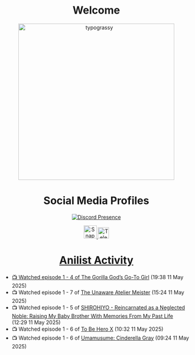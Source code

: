 <div align="center">

# Welcome
<a href="https://github.com/kawarimidoll/typograssy">
    <img alt="typograssy" src="https://typograssy.deno.dev/api?text=%E3%82%88%E3%81%86%E3%81%93%E3%81%9D%E3%81%BF%E3%81%AA%E3%81%95%E3%82%93%20-%20Sheby--&&l0=none&l1=82d9d0&l2=027353&l3=038c4c&l4=01402e&bg=none&frame=none&speed=100&comment=" width="421.99">
</a>

</div>

<div align="center">

# Social Media Profiles

[![Discord Presence](https://lanyard.cnrad.dev/api/612532963938271232)](https://discord.com/users/612532963938271232)


<a href="https://www.snapchat.com/add/a.sheby" title="Snapchat Profile">
    <img src="https://www.freepnglogos.com/uploads/snapchat-logo-png-0.png" width="35" alt="Snapchat Logo" />


<a href="https://t.me/ASheby" title="Telegram Profile">
    <img src="https://www.freepnglogos.com/uploads/telegram-logo-png-0.png" width="30" alt="Telegram Logo" />


</div>

<div align="center">

# Anilist Activity

</div>

<!-- ANILIST_ACTIVITY:start -->

-   📺 Watched episode 1 - 4 of [The Gorilla God’s Go-To Girl](https://anilist.co/anime/182060) (19:38 11 May 2025)
-   📺 Watched episode 1 - 7 of [The Unaware Atelier Meister](https://anilist.co/anime/183133) (15:24 11 May 2025)
-   📺 Watched episode 1 - 5 of [SHIROHIYO - Reincarnated as a Neglected Noble: Raising My Baby Brother With Memories From My Past Life](https://anilist.co/anime/179541) (12:29 11 May 2025)
-   📺 Watched episode 1 - 6 of [To Be Hero X](https://anilist.co/anime/156092) (10:32 11 May 2025)
-   📺 Watched episode 1 - 6 of [Umamusume: Cinderella Gray](https://anilist.co/anime/180516) (09:24 11 May 2025)

<!-- ANILIST_ACTIVITY:end -->
